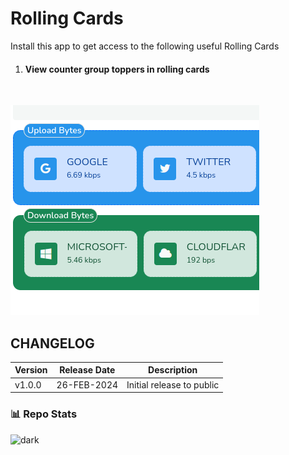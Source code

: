 # Rolling Cards

Install this app to get access to the following useful Rolling Cards

1. #### View counter group toppers in rolling cards

</br>

![](thumbnail.png)


## CHANGELOG

| Version | Release Date | Description |
|---------|---------|---------|
|v1.0.0|26-FEB-2024|Initial release to public|


### 📊 Repo Stats
![dark][dark_repo]

[dark_repo]: https://github-readme-stats.vercel.app/api/pin/?username=trisulnsm&repo=apps&cache_seconds=86400&theme=dark
